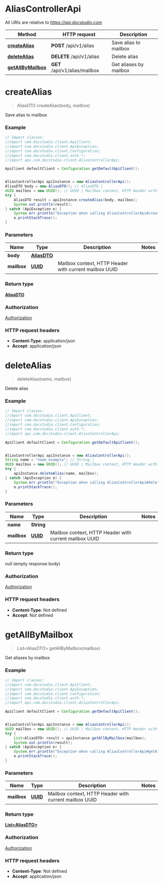 # AliasControllerApi

All URIs are relative to *https://api.docstudio.com*

Method | HTTP request | Description
------------- | ------------- | -------------
[**createAlias**](AliasControllerApi.md#createAlias) | **POST** /api/v1/alias | Save alias to mailbox
[**deleteAlias**](AliasControllerApi.md#deleteAlias) | **DELETE** /api/v1/alias | Delete alias
[**getAllByMailbox**](AliasControllerApi.md#getAllByMailbox) | **GET** /api/v1/alias/mailbox | Get aliases by mailbox

<a name="createAlias"></a>
# **createAlias**
> AliasDTO createAlias(body, mailbox)

Save alias to mailbox

### Example
```java
// Import classes:
//import com.docstudio.client.ApiClient;
//import com.docstudio.client.ApiException;
//import com.docstudio.client.Configuration;
//import com.docstudio.client.auth.*;
//import api.com.docstudio.client.AliasControllerApi;

ApiClient defaultClient = Configuration.getDefaultApiClient();


AliasControllerApi apiInstance = new AliasControllerApi();
AliasDTO body = new AliasDTO(); // AliasDTO | 
UUID mailbox = new UUID(); // UUID | Mailbox context, HTTP Header with current mailbox UUID
try {
    AliasDTO result = apiInstance.createAlias(body, mailbox);
    System.out.println(result);
} catch (ApiException e) {
    System.err.println("Exception when calling AliasControllerApi#createAlias");
    e.printStackTrace();
}
```

### Parameters

Name | Type | Description  | Notes
------------- | ------------- | ------------- | -------------
 **body** | [**AliasDTO**](AliasDTO.md)|  |
 **mailbox** | [**UUID**](.md)| Mailbox context, HTTP Header with current mailbox UUID |

### Return type

[**AliasDTO**](AliasDTO.md)

### Authorization

[Authorization](../README.md#Authorization)

### HTTP request headers

 - **Content-Type**: application/json
 - **Accept**: application/json

<a name="deleteAlias"></a>
# **deleteAlias**
> deleteAlias(name, mailbox)

Delete alias

### Example
```java
// Import classes:
//import com.docstudio.client.ApiClient;
//import com.docstudio.client.ApiException;
//import com.docstudio.client.Configuration;
//import com.docstudio.client.auth.*;
//import api.com.docstudio.client.AliasControllerApi;

ApiClient defaultClient = Configuration.getDefaultApiClient();


AliasControllerApi apiInstance = new AliasControllerApi();
String name = "name_example"; // String | 
UUID mailbox = new UUID(); // UUID | Mailbox context, HTTP Header with current mailbox UUID
try {
    apiInstance.deleteAlias(name, mailbox);
} catch (ApiException e) {
    System.err.println("Exception when calling AliasControllerApi#deleteAlias");
    e.printStackTrace();
}
```

### Parameters

Name | Type | Description  | Notes
------------- | ------------- | ------------- | -------------
 **name** | **String**|  |
 **mailbox** | [**UUID**](.md)| Mailbox context, HTTP Header with current mailbox UUID |

### Return type

null (empty response body)

### Authorization

[Authorization](../README.md#Authorization)

### HTTP request headers

 - **Content-Type**: Not defined
 - **Accept**: Not defined

<a name="getAllByMailbox"></a>
# **getAllByMailbox**
> List&lt;AliasDTO&gt; getAllByMailbox(mailbox)

Get aliases by mailbox

### Example
```java
// Import classes:
//import com.docstudio.client.ApiClient;
//import com.docstudio.client.ApiException;
//import com.docstudio.client.Configuration;
//import com.docstudio.client.auth.*;
//import api.com.docstudio.client.AliasControllerApi;

ApiClient defaultClient = Configuration.getDefaultApiClient();


AliasControllerApi apiInstance = new AliasControllerApi();
UUID mailbox = new UUID(); // UUID | Mailbox context, HTTP Header with current mailbox UUID
try {
    List<AliasDTO> result = apiInstance.getAllByMailbox(mailbox);
    System.out.println(result);
} catch (ApiException e) {
    System.err.println("Exception when calling AliasControllerApi#getAllByMailbox");
    e.printStackTrace();
}
```

### Parameters

Name | Type | Description  | Notes
------------- | ------------- | ------------- | -------------
 **mailbox** | [**UUID**](.md)| Mailbox context, HTTP Header with current mailbox UUID |

### Return type

[**List&lt;AliasDTO&gt;**](AliasDTO.md)

### Authorization

[Authorization](../README.md#Authorization)

### HTTP request headers

 - **Content-Type**: Not defined
 - **Accept**: application/json

